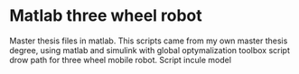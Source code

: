 # Matlab three wheel robot
Master thesis files in matlab. This scripts came from my own master thesis degree, using matlab and simulink with global optymalization toolbox script drow path for three wheel mobile robot. Script incule model
